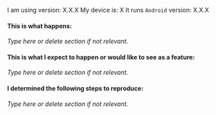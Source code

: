 <!--
Please check if you are running the latest version and have deleted the
app data upon an update if noted in the changelog. Also check for
existing issues. This info will not show up in the issue.
-->

I am using version: X.X.X
My device is: X
It runs `Android` version: X.X.X

#### This is what happens:

_Type here or delete section if not relevant._

#### This is what I expect to happen or would like to see as a feature:

_Type here or delete section if not relevant._

#### I determined the following steps to reproduce:

_Type here or delete section if not relevant._
